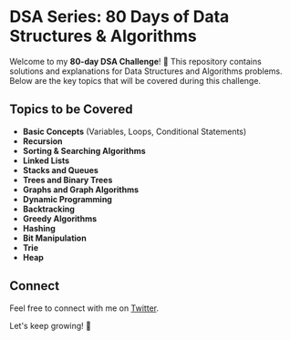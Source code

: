 # **DSA Series: 80 Days of Data Structures & Algorithms**

Welcome to my **80-day DSA Challenge**! 🚀 This repository contains solutions and explanations for Data Structures and Algorithms problems. Below are the key topics that will be covered during this challenge.

## **Topics to be Covered**

- **Basic Concepts** (Variables, Loops, Conditional Statements)
- **Recursion**
- **Sorting & Searching Algorithms**
- **Linked Lists**
- **Stacks and Queues**
- **Trees and Binary Trees**
- **Graphs and Graph Algorithms**
- **Dynamic Programming**
- **Backtracking**
- **Greedy Algorithms**
- **Hashing**
- **Bit Manipulation**
- **Trie**
- **Heap**

## **Connect**

Feel free to connect with me on [Twitter](https://twitter.com/kunalmadoliya05).

Let's keep growing! 💪
